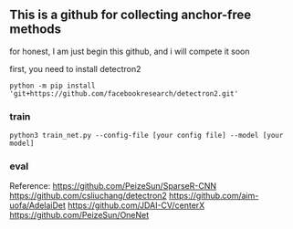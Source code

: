 ## This is a github for collecting anchor-free methods 


for honest, I am just begin this github, and i will compete it soon

first, you need to install detectron2
```
python -m pip install 'git+https://github.com/facebookresearch/detectron2.git'
```

### train 
```
python3 train_net.py --config-file [your config file] --model [your model]
```

### eval


Reference:
https://github.com/PeizeSun/SparseR-CNN
https://github.com/csliuchang/detectron2
https://github.com/aim-uofa/AdelaiDet
https://github.com/JDAI-CV/centerX
https://github.com/PeizeSun/OneNet


